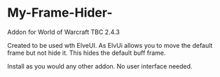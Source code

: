 # My-Frame-Hider-

Addon for World of Warcraft TBC 2.4.3 

Created to be used wth ElveUI. As ElvUi allows you to move the default frame but not hide it. This hides the default buff frame.

Install as you would any other addon. No user interface needed.
